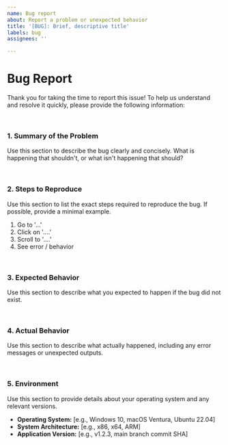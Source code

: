 ```yaml
---
name: Bug report
about: Report a problem or unexpected behavior
title: '[BUG]: Brief, descriptive title'
labels: bug
assignees: ''

---
```


<div>
    <h1>Bug Report</h1>
    <p>
        Thank you for taking the time to report this issue! To help us understand and resolve it quickly,
        please provide the following information:
    </p></br>
    <!-- Fill out the applicable sections below -->
    <h3>1. Summary of the Problem</h3>
    <p>
        Use this section to describe the bug clearly and concisely. What is happening that shouldn't, or
        what isn't happening that should?
    </p></br>
    <h3>2. Steps to Reproduce</h3>
    <p>
        Use this section to list the exact steps required to reproduce the bug. If possible, provide a
        minimal example.
        <ol>
            <li>
                Go to '...'
            </li>
            <li>
                Click on '....'
            </li>
            <li>
                Scroll to '....'
            </li>
            <li>
                See error / behavior
            </li>
        </ol>
    </p></br>
    <h3>3. Expected Behavior</h3>
    <p>
        Use this section to describe what you expected to happen if the bug did not exist.
    </p></br>
    <h3>4. Actual Behavior</h3>
    <p>
        Use this section to describe what actually happened, including any error messages or unexpected
        outputs.
    </p></br>
    <h3>5. Environment</h3>
    <p>
        Use this section to provide details about your operating system and any relevant versions.
        <ul>
            <li>
                <strong>Operating System:</strong>
                [e.g., Windows 10, macOS Ventura, Ubuntu 22.04]
            </li>
            <li>
                <strong>System Architecture:</strong>
                [e.g., x86, x64, ARM]
            </li>
            <li>
                <strong>Application Version:</strong>
                [e.g., v1.2.3, main branch commit SHA]
            </li>
        </ul>
    </p></br>
</div>
